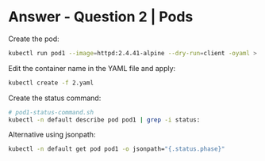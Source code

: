 # Answer - Question 2 | Pods

Create the pod:
```bash
kubectl run pod1 --image=httpd:2.4.41-alpine --dry-run=client -oyaml > 2.yaml
```

Edit the container name in the YAML file and apply:
```bash
kubectl create -f 2.yaml
```

Create the status command:
```bash
# pod1-status-command.sh
kubectl -n default describe pod pod1 | grep -i status:
```

Alternative using jsonpath:
```bash
kubectl -n default get pod pod1 -o jsonpath="{.status.phase}"
```
